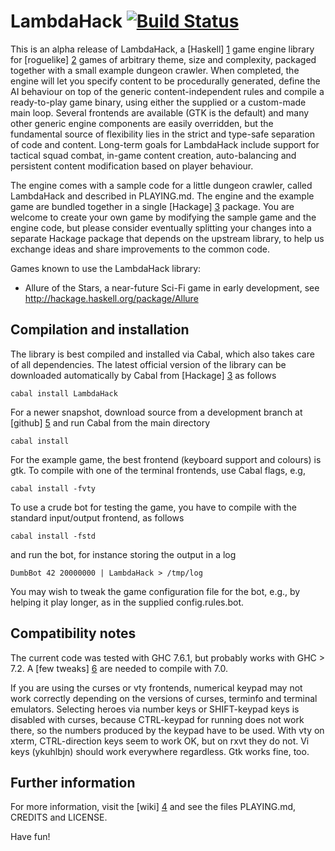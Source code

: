 LambdaHack [![Build Status](https://secure.travis-ci.org/kosmikus/LambdaHack.png)](http://travis-ci.org/kosmikus/LambdaHack)
==========

This is an alpha release of LambdaHack, a [Haskell] [1] game engine
library for [roguelike] [2] games of arbitrary theme, size and complexity,
packaged together with a small example dungeon crawler. When completed,
the engine will let you specify content to be procedurally generated,
define the AI behaviour on top of the generic content-independent rules
and compile a ready-to-play game binary, using either the supplied
or a custom-made main loop. Several frontends are available
(GTK is the default) and many other generic engine components
are easily overridden, but the fundamental source of flexibility lies
in the strict and type-safe separation of code and content.
Long-term goals for LambdaHack include support for tactical squad combat,
in-game content creation, auto-balancing and persistent content
modification based on player behaviour.

The engine comes with a sample code for a little dungeon crawler,
called LambdaHack and described in PLAYING.md. The engine and the example
game are bundled together in a single [Hackage] [3] package.
You are welcome to create your own game by modifying the sample game
and the engine code, but please consider eventually splitting your changes
into a separate Hackage package that depends on the upstream library,
to help us exchange ideas and share improvements to the common code.

Games known to use the LambdaHack library:

* Allure of the Stars, a near-future Sci-Fi game in early development,
see http://hackage.haskell.org/package/Allure


Compilation and installation
----------------------------

The library is best compiled and installed via Cabal, which also takes care
of all dependencies. The latest official version of the library
can be downloaded automatically by Cabal from [Hackage] [3] as follows

    cabal install LambdaHack

For a newer snapshot, download source from a development branch
at [github] [5] and run Cabal from the main directory

    cabal install

For the example game, the best frontend (keyboard support and colours) is gtk.
To compile with one of the terminal frontends, use Cabal flags, e.g,

    cabal install -fvty

To use a crude bot for testing the game, you have to compile with
the standard input/output frontend, as follows

    cabal install -fstd

and run the bot, for instance storing the output in a log

    DumbBot 42 20000000 | LambdaHack > /tmp/log

You may wish to tweak the game configuration file for the bot,
e.g., by helping it play longer, as in the supplied config.rules.bot.


Compatibility notes
-------------------

The current code was tested with GHC 7.6.1, but probably works with GHC > 7.2.
A [few tweaks] [6] are needed to compile with 7.0.

If you are using the curses or vty frontends,
numerical keypad may not work correctly depending on the versions
of curses, terminfo and terminal emulators.
Selecting heroes via number keys or SHIFT-keypad keys is disabled
with curses, because CTRL-keypad for running does not work there,
so the numbers produced by the keypad have to be used. With vty on xterm,
CTRL-direction keys seem to work OK, but on rxvt they do not.
Vi keys (ykuhlbjn) should work everywhere regardless. Gtk works fine, too.


Further information
-------------------

For more information, visit the [wiki] [4]
and see the files PLAYING.md, CREDITS and LICENSE.

Have fun!



[1]: http://www.haskell.org/
[2]: http://roguebasin.roguelikedevelopment.org/index.php?title=Berlin_Interpretation
[3]: http://hackage.haskell.org/package/LambdaHack
[4]: https://github.com/kosmikus/LambdaHack/wiki
[5]: http://github.com/kosmikus/LambdaHack
[6]: https://github.com/Mikolaj/Allure/commit/3d0aa5bef7a0ef39e7611d4e12229224f4cead75
